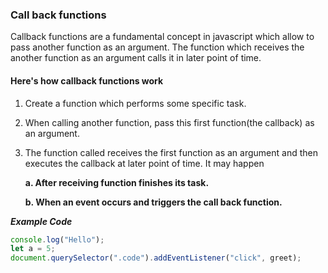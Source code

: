 ### Call back functions
Callback functions are a fundamental concept in javascript which allow to pass another function as an argument. The function which receives the another function as an argument calls it in later point of time.
#### Here's how callback functions work
1. Create a function which performs some specific task.
2. When calling another function, pass this first function(the callback) as an argument.
3. The function called receives the first function as an argument and then executes the callback at later point of time.
   It may happen
   
     **a. After receiving function finishes its task.**
     
     **b. When an event occurs and triggers the call back function.**

_**Example Code**_
```javascript
console.log("Hello");
let a = 5;
document.querySelector(".code").addEventListener("click", greet);
```


